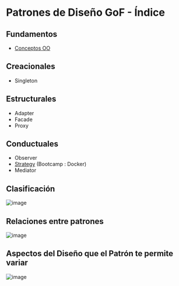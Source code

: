 # Patrones de Diseño GoF - Índice

## Fundamentos

* [Conceptos OO](https://github.com/MCC-MOO-EJ23/dp-index/blob/main/Fundamentos%20OO.pdf)

## Creacionales
* Singleton

## Estructurales

* Adapter
* Facade
* Proxy

## Conductuales

* Observer
* [Strategy](https://github.com/MCC-MOO-EJ23/dp-strategy) (Bootcamp : Docker)
* Mediator

## Clasificación

![image](https://user-images.githubusercontent.com/55771796/174452012-7e65deb9-ce66-4d96-9bff-7d0ff03c0de3.png)


## Relaciones entre patrones

![image](https://user-images.githubusercontent.com/55771796/174452045-ebcf360f-5497-4cf1-874c-6daf5b28d157.png)

## Aspectos del Diseño que el Patrón te permite variar 

![image](https://user-images.githubusercontent.com/55771796/174452149-3cde43f1-5e07-42da-90a0-c7820edfd519.png)
